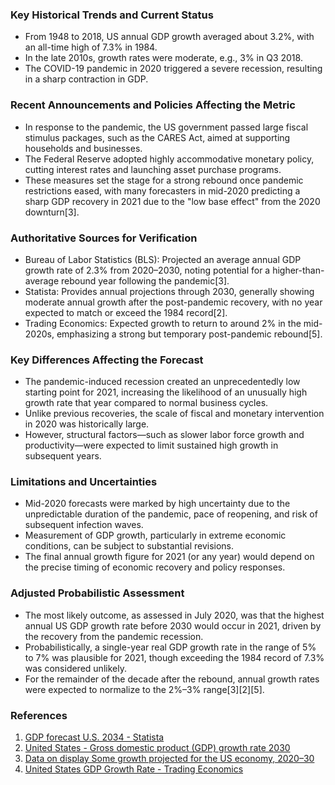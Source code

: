 ### Key Historical Trends and Current Status

- From 1948 to 2018, US annual GDP growth averaged about 3.2%, with an all-time high of 7.3% in 1984.
- In the late 2010s, growth rates were moderate, e.g., 3% in Q3 2018.
- The COVID-19 pandemic in 2020 triggered a severe recession, resulting in a sharp contraction in GDP.

### Recent Announcements and Policies Affecting the Metric

- In response to the pandemic, the US government passed large fiscal stimulus packages, such as the CARES Act, aimed at supporting households and businesses.
- The Federal Reserve adopted highly accommodative monetary policy, cutting interest rates and launching asset purchase programs.
- These measures set the stage for a strong rebound once pandemic restrictions eased, with many forecasters in mid-2020 predicting a sharp GDP recovery in 2021 due to the "low base effect" from the 2020 downturn[3].

### Authoritative Sources for Verification

- Bureau of Labor Statistics (BLS): Projected an average annual GDP growth rate of 2.3% from 2020–2030, noting potential for a higher-than-average rebound year following the pandemic[3].
- Statista: Provides annual projections through 2030, generally showing moderate annual growth after the post-pandemic recovery, with no year expected to match or exceed the 1984 record[2].
- Trading Economics: Expected growth to return to around 2% in the mid-2020s, emphasizing a strong but temporary post-pandemic rebound[5].

### Key Differences Affecting the Forecast

- The pandemic-induced recession created an unprecedentedly low starting point for 2021, increasing the likelihood of an unusually high growth rate that year compared to normal business cycles.
- Unlike previous recoveries, the scale of fiscal and monetary intervention in 2020 was historically large.
- However, structural factors—such as slower labor force growth and productivity—were expected to limit sustained high growth in subsequent years.

### Limitations and Uncertainties

- Mid-2020 forecasts were marked by high uncertainty due to the unpredictable duration of the pandemic, pace of reopening, and risk of subsequent infection waves.
- Measurement of GDP growth, particularly in extreme economic conditions, can be subject to substantial revisions.
- The final annual growth figure for 2021 (or any year) would depend on the precise timing of economic recovery and policy responses.

### Adjusted Probabilistic Assessment

- The most likely outcome, as assessed in July 2020, was that the highest annual US GDP growth rate before 2030 would occur in 2021, driven by the recovery from the pandemic recession.
- Probabilistically, a single-year real GDP growth rate in the range of 5% to 7% was plausible for 2021, though exceeding the 1984 record of 7.3% was considered unlikely.
- For the remainder of the decade after the rebound, annual growth rates were expected to normalize to the 2%–3% range[3][2][5].

### References

1. [GDP forecast U.S. 2034 - Statista](https://www.statista.com/statistics/216985/forecast-of-us-gross-domestic-product/)
2. [United States - Gross domestic product (GDP) growth rate 2030](https://www.statista.com/statistics/263614/gross-domestic-product-gdp-growth-rate-in-the-united-states/)
3. [Data on display Some growth projected for the US economy, 2020–30](https://www.bls.gov/careeroutlook/2021/data-on-display/economic-growth.htm)
4. [United States GDP Growth Rate - Trading Economics](https://tradingeconomics.com/united-states/gdp-growth)